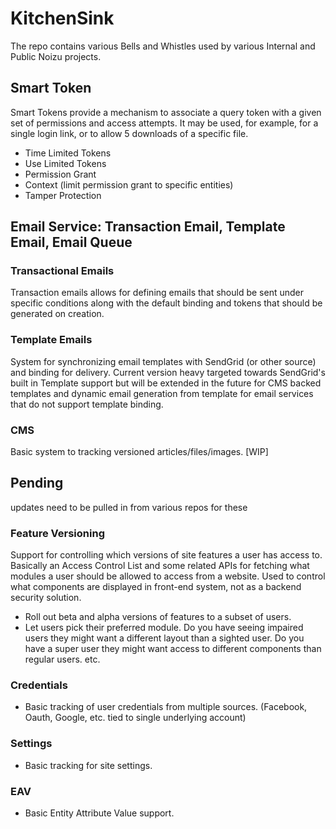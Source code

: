 # KitchenSink
The repo contains various Bells and Whistles used by various Internal and Public Noizu projects. 

## Smart Token
Smart Tokens provide a mechanism to associate a query token with a given set of permissions and access attempts. 
It may be used, for example, for a single login link, or to allow 5 downloads of a specific file. 

- Time Limited Tokens
- Use Limited Tokens
- Permission Grant 
- Context (limit permission grant to specific entities)
- Tamper Protection 

## Email Service: Transaction Email, Template Email, Email Queue  

### Transactional Emails 
Transaction emails allows for defining emails that should be sent under specific conditions along with 
the default binding and tokens that should be generated on creation. 

### Template Emails 
System for synchronizing email templates with SendGrid (or other source) and binding for delivery. 
Current version heavy targeted towards SendGrid's built in Template support but will be extended in the future 
for CMS backed templates and dynamic email generation from template for email services that do not support template binding. 

### CMS
 Basic system to tracking versioned articles/files/images. [WIP]

## Pending 
updates need to be pulled in from various repos for these

### Feature Versioning
Support for controlling which versions of site features a user has access to. Basically an Access Control List and some related APIs
for fetching what modules a user should be allowed to access from a website. Used to control what components are displayed in front-end system, 
not as a backend security solution.

- Roll out beta and alpha versions of features to a subset of users. 
- Let users pick their preferred module. Do you have seeing impaired users they might 
want a different layout than a sighted user. Do you have a super user they might want 
access to different components than regular users. etc.    

### Credentials 
- Basic tracking of user credentials from multiple sources. (Facebook, Oauth, Google, etc. tied to single underlying account)

### Settings 
- Basic tracking for site settings. 

### EAV 
- Basic Entity Attribute Value support. 